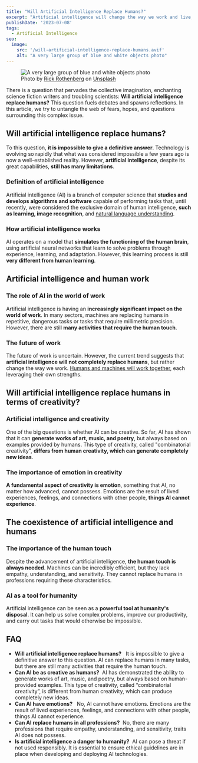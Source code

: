 ```yaml
---
title: "Will Artificial Intelligence Replace Humans?"
excerpt: "Artificial intelligence will change the way we work and live, but can it really replace humans? Let's explore limits and capabilities of this technology."
publishDate: '2023-07-08'
tags:
  - Artificial Intelligence
seo:
  image:
    src: '/will-artificial-intelligence-replace-humans.avif'
    alt: "A very large group of blue and white objects photo"
---
```


<figure>
  <img id="cover-img" src="/will-artificial-intelligence-replace-humans.avif" alt="A very large group of blue and white objects photo">
  <figcaption>Photo by <a href="https://unsplash.com/@rick_rothenberg?utm_content=creditCopyText&amp;utm_medium=referral&amp;utm_source=unsplash">Rick Rothenberg</a> on <a href="https://unsplash.com/photos/a-very-large-group-of-blue-and-white-objects-EnlVYvzwY3Y?utm_content=creditCopyText&amp;utm_medium=referral&amp;utm_source=unsplash">Unsplash</a></figcaption>
</figure>

There is a question that pervades the collective imagination, enchanting science fiction writers and troubling scientists: **Will artificial intelligence replace humans?** This question fuels debates and spawns reflections. In this article, we try to untangle the web of fears, hopes, and questions surrounding this complex issue.

## Will artificial intelligence replace humans?

To this question, **it is impossible to give a definitive answer**. Technology is evolving so rapidly that what was considered impossible a few years ago is now a well-established reality. However, **artificial intelligence**, despite its great capabilities, **still has many limitations**.

### Definition of artificial intelligence

Artificial intelligence (AI) is a branch of computer science that **studies and develops algorithms and software** capable of performing tasks that, until recently, were considered the exclusive domain of human intelligence, **such as learning, image recognition**, and [natural language understanding](https://www.ibm.com/topics/natural-language-processing).

### How artificial intelligence works

AI operates on a model that **simulates the functioning of the human brain**, using artificial neural networks that learn to solve problems through experience, learning, and adaptation. However, this learning process is still **very different from human learning**.

## Artificial intelligence and human work

### The role of AI in the world of work

Artificial intelligence is having an **increasingly significant impact on the world of work**. In many sectors, machines are replacing humans in repetitive, dangerous tasks or tasks that require millimetric precision. However, there are still **many activities that require the human touch**.

### The future of work

The future of work is uncertain. However, the current trend suggests that **artificial intelligence will not completely replace humans**, but rather change the way we work. [Humans and machines will work together](https://hbr.org/2018/07/collaborative-intelligence-humans-and-ai-are-joining-forces), each leveraging their own strengths.

## Will artificial intelligence replace humans in terms of creativity?

### Artificial intelligence and creativity

One of the big questions is whether AI can be creative. So far, AI has shown that it can **generate works of art, music, and poetry**, but always based on examples provided by humans. This type of creativity, called "combinatorial creativity", **differs from human creativity, which can generate completely new ideas**.

### The importance of emotion in creativity

**A fundamental aspect of creativity is emotion**, something that AI, no matter how advanced, cannot possess. Emotions are the result of lived experiences, feelings, and connections with other people, **things AI cannot experience**.

## The coexistence of artificial intelligence and humans

### The importance of the human touch

Despite the advancement of artificial intelligence, **the human touch is always needed**. Machines can be incredibly efficient, but they lack empathy, understanding, and sensitivity. They cannot replace humans in professions requiring these characteristics.

### AI as a tool for humanity

Artificial intelligence can be seen as a **powerful tool at humanity's disposal**. It can help us solve complex problems, improve our productivity, and carry out tasks that would otherwise be impossible.

## FAQ

- **Will artificial intelligence replace humans?**   It is impossible to give a definitive answer to this question. AI can replace humans in many tasks, but there are still many activities that require the human touch.
- **Can AI be as creative as humans?**  AI has demonstrated the ability to generate works of art, music, and poetry, but always based on human-provided examples. This type of creativity, called “combinatorial creativity”, is different from human creativity, which can produce completely new ideas.
- **Can AI have emotions?**   No, AI cannot have emotions. Emotions are the result of lived experiences, feelings, and connections with other people, things AI cannot experience.
- **Can AI replace humans in all professions?**  No, there are many professions that require empathy, understanding, and sensitivity, traits AI does not possess.
- **Is artificial intelligence a danger to humanity?**  AI can pose a threat if not used responsibly. It is essential to ensure ethical guidelines are in place when developing and deploying AI technologies.